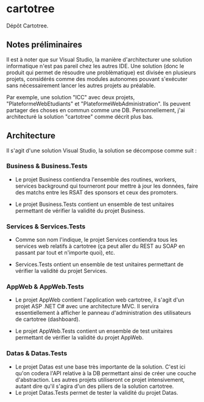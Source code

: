 # cartotree
Dépôt Cartotree.

## Notes préliminaires
Il est à noter que sur Visual Studio, la manière d'architecturer une solution informatique n'est pas pareil chez les autres IDE. Une solution (donc le produit qui permet de résoudre une problèmatique) est divisée en plusieurs projets, considérés comme des modules autonomes pouvant s'exécuter sans nécessairement lancer les autres projets au préalable. 

Par exemple, une solution "ICC" avec deux projets, "PlateformeWebEtudiants" et "PlateformeWebAdministration". Ils peuvent partager des choses en commun comme une DB. Personnellement, j'ai architecturé la solution "cartotree" comme décrit plus bas.

## Architecture
Il s'agit d'une solution Visual Studio, la solution se décompose comme suit : 

### Business & Business.Tests
- Le projet Business contiendra l'ensemble des routines, workers, services background qui tourneront pour mettre à jour les données, faire des matchs entre les RSAT des sponsors et ceux des promoters. 

- Le projet Business.Tests contient un ensemble de test unitaires permettant de vérifier la validité du projet Business.


### Services & Services.Tests
- Comme son nom l'indique, le projet Services contiendra tous les services web relatifs à cartotree (ça peut aller du REST au SOAP en passant par tout et n'importe quoi), etc.

- Services.Tests ontient un ensemble de test unitaires permettant de vérifier la validité du projet Services.

### AppWeb & AppWeb.Tests
- Le projet AppWeb contient l'application web cartotree, il s'agit d'un projet ASP .NET C# avec une architecture MVC. Il servira essentiellement à afficher le panneau d'administration des utilisateurs de cartotree (dashboard). 

- Le projet AppWeb.Tests contient un ensemble de test unitaires permettant de vérifier la validité du projet AppWeb.

### Datas & Datas.Tests
 - Le projet Datas est une base très importante de la solution. C'est ici qu'on codera l'API relative à la DB permettant ainsi de créer une couche d'abstraction. Les autres projets utiliseront ce projet intensivement, autant dire qu'il s'agira d'un des piliers de la solution cartotree.
 - Le projet Datas.Tests permet de tester la validité du projet Datas.
